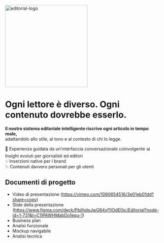 <img width="267" alt="editorial-logo" src="https://github.com/user-attachments/assets/17824339-b5be-4bb5-9992-1da7d3db1e2e" />

# Ogni lettore è diverso. Ogni contenuto dovrebbe esserlo.

**Il nostro sistema editoriale intelligente riscrive ogni articolo in tempo reale,**  
adattandolo allo stile, al tono e al contesto di chi lo legge.

📲 Esperienza guidata da un’interfaccia conversazionale coinvolgente
📊 Insight evoluti per giornalisti ed editori  
💡 Inserzioni native per i brand  
✨ Contenuti davvero personali per gli utenti

## Documenti di progetto
- Video di presentazione (https://vimeo.com/1090654516/3e01eb01dd?share=copy)
- Slide della presentazione (https://www.figma.com/deck/PbjIhdoJwG84yf1lOdE0jc/Editorial?node-id=1-731&t=C1IPAWHMabDo1equ-1)
- Business plan
- Analisi funzionale
- Mockup navigabile
- Analisi tecnica

